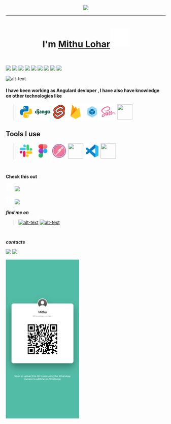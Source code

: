 <p align="center">
  <img src="https://miro.medium.com/max/2048/1*OohqW5DGh9CQS4hLY5FXzA.png" height="230"/>
</p>

<hr>
<h1 align="center">I'm <a href="https://github.com/MithuLohar">Mithu Lohar<a><img src="https://github.com/Kathryn-Jie/Kathryn-Jie/blob/main/wave.gif" width="60px"/></h1>
<Br>
  
<img src="https://badges.aleen42.com/src/angular.svg"/> <img src="https://badges.aleen42.com/src/node.svg"/>  <img src="https://badges.aleen42.com/src/npm.svg"/>  <img src="https://img.shields.io/badge/-html-lightgrey?style=flat&logo=HTML5"/> <img src="https://img.shields.io/badge/-css-blue?style=flat&logo=CSS3"/> <img src="https://badges.aleen42.com/src/javascript.svg"/> <img src="https://badges.aleen42.com/src/typescript.svg"> <img src="https://img.shields.io/badge/-json-blue?style=flat&logo=JSON"/> <img src="https://img.shields.io/badge/-jquery-blue?style=flat&logo=jQuery"/>
   
   
   

   
   

![alt-text](https://c4.wallpaperflare.com/wallpaper/251/766/375/javascript-web-development-wallpaper-preview.jpg)

#### I have been working as Angulard devloper  , I have also have knowledge on other technologies like 


> <img src="https://github.com/MithuLohar/readme-resources/blob/main/images-svg/icons8-python.svg" style="background-color: #3b4252;height:48px;width:48px;"/> <img src="https://github.com/MithuLohar/readme-resources/blob/main/images-svg/icons8-django.svg" style="background-color: #3b4252;height:48px;width:48px;"/> <img src="https://github.com/MithuLohar/readme-resources/blob/main/images-svg/icons8-svelte.svg" style="background-color: #3b4252;height:48px;width:48px;"/> <img src="https://github.com/MithuLohar/readme-resources/blob/main/images-svg/icons8-google-firebase-console.svg" style="background-color: #3b4252;height:48px;width:48px;"/> <img src="https://github.com/MithuLohar/readme-resources/blob/main/images-svg/icons8-webpack.svg" style="background-color: #3b4252;height:48px;width:48px;"/> <img src="https://github.com/MithuLohar/readme-resources/blob/main/images-svg/icons8-sass.svg" style="height:48px;width:48px;" style="background-color: #3b4252;"/> <img src="https://github.com/MithuLohar/readme-resources/blob/main/images-svg/pwalogo.svg" style="height: 48px;width: 48px;">  
   
  
  

## Tools I use
  
 

> <img src="https://github.com/MithuLohar/readme-resources/blob/main/images-svg/icons8-slack-new.svg" style="height: 48px;width: 48px;"/> <img src="https://github.com/MithuLohar/readme-resources/blob/main/images-svg/icons8-figma.svg" style="height: 48px;width: 48px;"/> <img src="https://github.com/MithuLohar/readme-resources/blob/main/images-svg/icons8-postman-api.svg" style="height: 48px;width: 48px;"/> <img src="https://upload.wikimedia.org/wikipedia/commons/thumb/a/ae/Github-desktop-logo-symbol.svg/128px-Github-desktop-logo-symbol.svg.png" style="height:48px;width:48px;" /> <img src="https://github.com/MithuLohar/readme-resources/blob/main/images-svg/icons8-visual-studio-code-2019.svg" style="height:48px;width:48px;" /> <img src="https://cdn.worldvectorlogo.com/logos/git-bash.svg" style="height:48px;width:48px;"/>  

 <p>&nbsp;</p>

  

**Check this out**
  
<img src="https://github.com/MithuLohar/readme-resources/blob/main/images-svg/link(2).svg"/> [<img src="https://img.shields.io/badge/-parallex--effect-orange?style=flat"/>](https://mithulohar.github.io/parallax-deployed/)

<img src="https://github.com/MithuLohar/readme-resources/blob/main/images-svg/link(2).svg"/> [<img src="https://img.shields.io/badge/-lazy%20load%20component-orange?style=flat"/>](https://city-quiz-f793c.web.app/)



***find me on*** 
>  [![alt-text](https://img.icons8.com/fluency/48/000000/linkedin.png)](https://www.linkedin.com/in/mithu-lohar-69a95717a) [![alt-text](https://img.icons8.com/color/48/000000/instagram-new.png)](https://www.instagram.com/mithulohar/)
 <p>&nbsp;</p>
 
 
 ***contacts*** 
  
<img src="https://img.icons8.com/color/24/000000/gmail-login.png"/>  <img src="https://img.shields.io/badge/-mithulohar9%40gmail.com-blue?style=for-the-badgeg"/>


  <img src="https://github.com/MithuLohar/readme-resources/blob/main/images-svg/File_000.png" style="height:500px;"/>
  
  
  
  
  







